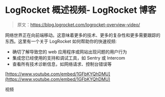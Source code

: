 # LogRocket 概述视频- LogRocket 博客

> 原文：<https://blog.logrocket.com/logrocket-overview-video/>

网络世界正在向前端移动。这意味着更多的技术、更多的复杂性和更多需要跟踪的东西。这里有一个关于 LogRocket 如何帮助你的快速视频:

*   确切了解导致您的 web 应用程序或网站出现问题的用户行为
*   集成您已经使用的支持和调试工具，如 Sentry 或 Intercom
*   查看所有技术诊断信息，如网络请求、控制台错误等

[https://www.youtube.com/embed/1GFbKYQhDMU](https://www.youtube.com/embed/1GFbKYQhDMU)

视频